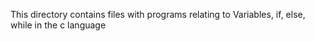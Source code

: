This directory contains files with programs relating to Variables, if, else, while in the c language
